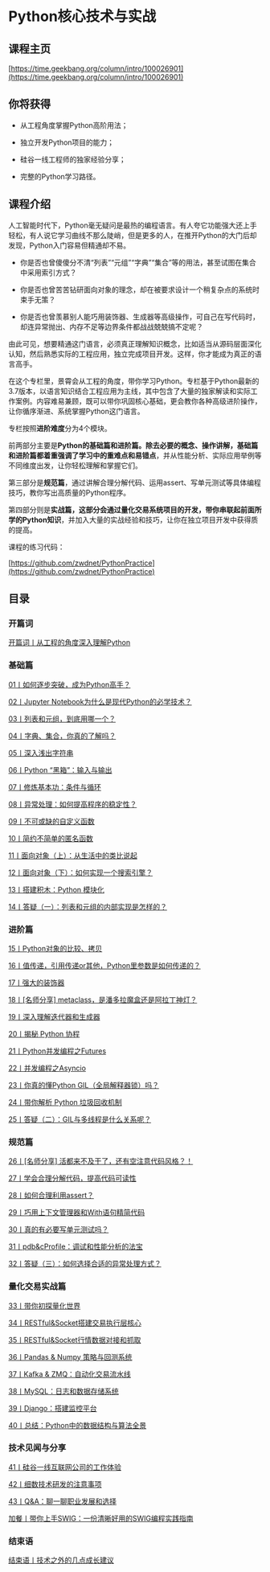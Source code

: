 # Python核心技术与实战

## 课程主页

[https://time.geekbang.org/column/intro/100026901](https://time.geekbang.org/column/intro/100026901)

## 你将获得

- 从工程角度掌握Python高阶用法；

- 独立开发Python项目的能力；

- 硅谷一线工程师的独家经验分享；

- 完整的Python学习路径。

## 课程介绍

人工智能时代下，Python毫无疑问是最热的编程语言。有人夸它功能强大还上手轻松，有人说它学习曲线不那么陡峭，但是更多的人，在推开Python的大门后却发现，Python入门容易但精通却不易。

- 你是否也曾傻傻分不清“列表”“元组”“字典”“集合”等的用法，甚至试图在集合中采用索引方式？

- 你是否也曾苦苦钻研面向对象的理念，却在被要求设计一个稍复杂点的系统时束手无策？

- 你是否也曾羡慕别人能巧用装饰器、生成器等高级操作，可自己在写代码时，却连异常抛出、内存不足等边界条件都战战兢兢搞不定呢？

由此可见，想要精通这门语言，必须真正理解知识概念，比如适当从源码层面深化认知，然后熟悉实际的工程应用，独立完成项目开发。这样，你才能成为真正的语言高手。

在这个专栏里，景霄会从工程的角度，带你学习Python。专栏基于Python最新的3.7版本，以语言知识结合工程应用为主线，其中包含了大量的独家解读和实际工作案例。内容难易兼顾，既可以带你巩固核心基础，更会教你各种高级进阶操作，让你循序渐进、系统掌握Python这门语言。

专栏按照**进阶难度**分为4个模块。

前两部分主要是**Python的基础篇和进阶篇。除去必要的概念、操作讲解，基础篇和进阶篇都着重强调了学习中的重难点和易错点**，并从性能分析、实际应用举例等不同维度出发，让你轻松理解和掌握它们。

第三部分是**规范篇**，通过讲解合理分解代码、运用assert、写单元测试等具体编程技巧，教你写出高质量的Python程序。

第四部分则是**实战篇，这部分会通过量化交易系统项目的开发，带你串联起前面所学的Python知识**，并加入大量的实战经验和技巧，让你在独立项目开发中获得质的提高。

课程的练习代码：

[https://github.com/zwdnet/PythonPractice](https://github.com/zwdnet/PythonPractice)

## 目录

### 开篇词

[开篇词丨从工程的角度深入理解Python](/notes/Python/Python核心技术与实战/开篇词/从工程的角度深入理解Python)

### 基础篇

[01丨如何逐步突破，成为Python高手？](/notes/Python/Python核心技术与实战/基础篇/如何逐步突破，成为Python高手？)

[02丨Jupyter Notebook为什么是现代Python的必学技术？](/notes/Python/Python核心技术与实战/基础篇/JupyterNotebook为什么是现代Python的必学技术？)

[03丨列表和元组，到底用哪一个？](/notes/Python/Python核心技术与实战/基础篇/列表和元组，到底用哪一个？)

[04丨字典、集合，你真的了解吗？](/notes/Python/Python核心技术与实战/基础篇/字典、集合，你真的了解吗？)

[05丨深入浅出字符串](/notes/Python/Python核心技术与实战/基础篇/深入浅出字符串)

[06丨Python “黑箱”：输入与输出](/notes/Python/Python核心技术与实战/基础篇/Python“黑箱”：输入与输出)

[07丨修炼基本功：条件与循环](/notes/Python/Python核心技术与实战/基础篇/修炼基本功：条件与循环)

[08丨异常处理：如何提高程序的稳定性？](/notes/Python/Python核心技术与实战/基础篇/异常处理：如何提高程序的稳定性？)

[09丨不可或缺的自定义函数](/notes/Python/Python核心技术与实战/基础篇/不可或缺的自定义函数)

[10丨简约不简单的匿名函数](/notes/Python/Python核心技术与实战/基础篇/简约不简单的匿名函数)

[11丨面向对象（上）：从生活中的类比说起](/notes/Python/Python核心技术与实战/基础篇/面向对象（上）：从生活中的类比说起)

[12丨面向对象（下）：如何实现一个搜索引擎？](/notes/Python/Python核心技术与实战/基础篇/面向对象（下）：如何实现一个搜索引擎？)

[13丨搭建积木：Python 模块化](/notes/Python/Python核心技术与实战/基础篇/搭建积木：Python模块化)

[14丨答疑（一）：列表和元组的内部实现是怎样的？](/notes/Python/Python核心技术与实战/基础篇/答疑（一）：列表和元组的内部实现是怎样的？)

### 进阶篇

[15丨Python对象的比较、拷贝](/notes/Python/Python核心技术与实战/进阶篇/Python对象的比较、拷贝)

[16丨值传递，引用传递or其他，Python里参数是如何传递的？](/notes/Python/Python核心技术与实战/进阶篇/值传递，引用传递or其他，Python里参数是如何传递的？)

[17丨强大的装饰器](/notes/Python/Python核心技术与实战/进阶篇/强大的装饰器)

[18丨[名师分享] metaclass，是潘多拉魔盒还是阿拉丁神灯？](/notes/Python/Python核心技术与实战/进阶篇/名师分享metaclass，是潘多拉魔盒还是阿拉丁神灯？)

[19丨深入理解迭代器和生成器](/notes/Python/Python核心技术与实战/进阶篇/深入理解迭代器和生成器)

[20丨揭秘 Python 协程](/notes/Python/Python核心技术与实战/进阶篇/揭秘Python协程)

[21丨Python并发编程之Futures](/notes/Python/Python核心技术与实战/进阶篇/Python并发编程之Futures)

[22丨并发编程之Asyncio](/notes/Python/Python核心技术与实战/进阶篇/并发编程之Asyncio)

[23丨你真的懂Python GIL（全局解释器锁）吗？](/notes/Python/Python核心技术与实战/进阶篇/你真的懂PythonGIL（全局解释器锁）吗？)

[24丨带你解析 Python 垃圾回收机制](/notes/Python/Python核心技术与实战/进阶篇/带你解析Python垃圾回收机制)

[25丨答疑（二）：GIL与多线程是什么关系呢？](/notes/Python/Python核心技术与实战/进阶篇/答疑（二）：GIL与多线程是什么关系呢？)

### 规范篇

[26丨[名师分享] 活都来不及干了，还有空注意代码风格？！](/notes/Python/Python核心技术与实战/规范篇/活都来不及干了还有空注意代码风格)

[27丨学会合理分解代码，提高代码可读性](/notes/Python/Python核心技术与实战/规范篇/学会合理分解代码，提高代码可读性)

[28丨如何合理利用assert？](/notes/Python/Python核心技术与实战/规范篇/如何合理利用assert？)

[29丨巧用上下文管理器和With语句精简代码](/notes/Python/Python核心技术与实战/规范篇/巧用上下文管理器和With语句精简代码)

[30丨真的有必要写单元测试吗？](/notes/Python/Python核心技术与实战/规范篇/真的有必要写单元测试吗？)

[31丨pdb&cProfile：调试和性能分析的法宝](/notes/Python/Python核心技术与实战/规范篇/pdb-cProfile：调试和性能分析的法宝)

[32丨答疑（三）：如何选择合适的异常处理方式？](/notes/Python/Python核心技术与实战/规范篇/答疑（三）：如何选择合适的异常处理方式？)

### 量化交易实战篇

[33丨带你初探量化世界](/notes/Python/Python核心技术与实战/量化交易实战篇/带你初探量化世界)

[34丨RESTful&Socket搭建交易执行层核心](/notes/Python/Python核心技术与实战/量化交易实战篇/RESTful-Socket_搭建交易执行层核心)

[35丨RESTful&Socket行情数据对接和抓取](/notes/Python/Python核心技术与实战/量化交易实战篇/RESTful-Socket_行情数据对接和抓取)

[36丨Pandas & Numpy 策略与回测系统](/notes/Python/Python核心技术与实战/量化交易实战篇/Pandas-Numpy策略与回测系统)

[37丨Kafka & ZMQ：自动化交易流水线](/notes/Python/Python核心技术与实战/量化交易实战篇/Kafka-ZMQ_自动化交易流水线)

[38丨MySQL：日志和数据存储系统](/notes/Python/Python核心技术与实战/量化交易实战篇/MySQL：日志和数据存储系统)

[39丨Django：搭建监控平台](/notes/Python/Python核心技术与实战/量化交易实战篇/Django：搭建监控平台)

[40丨总结：Python中的数据结构与算法全景](/notes/Python/Python核心技术与实战/量化交易实战篇/总结：Python中的数据结构与算法全景)

### 技术见闻与分享

[41丨硅谷一线互联网公司的工作体验](/notes/Python/Python核心技术与实战/技术见闻与分享/硅谷一线互联网公司的工作体验)

[42丨细数技术研发的注意事项](/notes/Python/Python核心技术与实战/技术见闻与分享/细数技术研发的注意事项)

[43丨Q&A：聊一聊职业发展和选择](/notes/Python/Python核心技术与实战/技术见闻与分享/Q-A：聊一聊职业发展和选择)

[加餐丨带你上手SWIG：一份清晰好用的SWIG编程实践指南](/notes/Python/Python核心技术与实战/技术见闻与分享/带你上手SWIG：一份清晰好用的SWIG编程实践指南)

### 结束语

[结束语丨技术之外的几点成长建议](/notes/Python/Python核心技术与实战/结束语/技术之外的几点成长建议)

